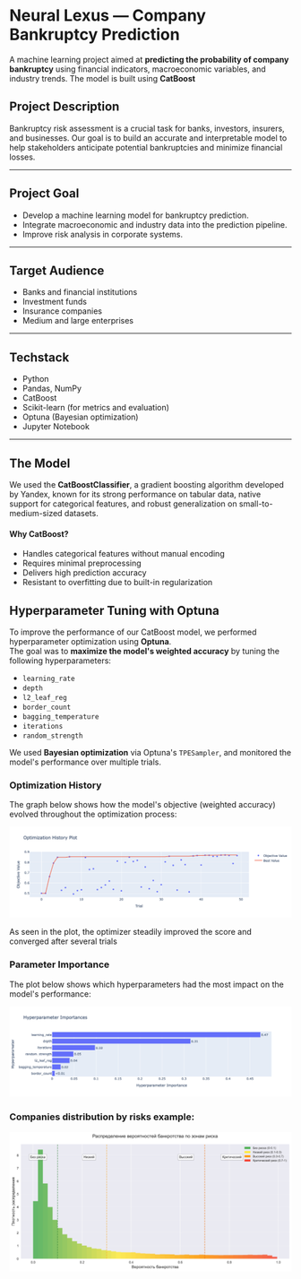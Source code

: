 # Neural Lexus — Company Bankruptcy Prediction

A machine learning project aimed at **predicting the probability of company bankruptcy** using financial indicators, macroeconomic variables, and industry trends. The model is built using **CatBoost**

## Project Description

Bankruptcy risk assessment is a crucial task for banks, investors, insurers, and businesses. Our goal is to build an accurate and interpretable model to help stakeholders anticipate potential bankruptcies and minimize financial losses.

---

## Project Goal

- Develop a machine learning model for bankruptcy prediction.
- Integrate macroeconomic and industry data into the prediction pipeline.
- Improve risk analysis in corporate systems.

---

## Target Audience

- Banks and financial institutions  
- Investment funds  
- Insurance companies  
- Medium and large enterprises  

---

## Techstack

- Python  
- Pandas, NumPy  
- CatBoost  
- Scikit-learn (for metrics and evaluation)
- Optuna (Bayesian optimization) 
- Jupyter Notebook  

---

## The Model

We used the **CatBoostClassifier**, a gradient boosting algorithm developed by Yandex, known for its strong performance on tabular data, native support for categorical features, and robust generalization on small-to-medium-sized datasets.

#### Why CatBoost?

- Handles categorical features without manual encoding  
- Requires minimal preprocessing  
- Delivers high prediction accuracy  
- Resistant to overfitting due to built-in regularization  


## Hyperparameter Tuning with Optuna

To improve the performance of our CatBoost model, we performed hyperparameter optimization using **Optuna**.  
The goal was to **maximize the model's weighted accuracy** by tuning the following hyperparameters:

- `learning_rate`
- `depth`
- `l2_leaf_reg`
- `border_count`
- `bagging_temperature`
- `iterations`
- `random_strength`

We used **Bayesian optimization** via Optuna's `TPESampler`, and monitored the model's performance over multiple trials.

### Optimization History

The graph below shows how the model's objective (weighted accuracy) evolved throughout the optimization process:

![Optuna Optimization History](images/history.png)

As seen in the plot, the optimizer steadily improved the score and converged after several trials

### Parameter Importance

The plot below shows which hyperparameters had the most impact on the model's performance:

![Optuna Parameter Importance](images/importance.png)

### Companies distribution by risks example:

![Optuna Parameter Importance](images/bankruptcy_risk_zones.png)
